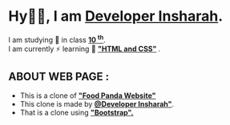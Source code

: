 <h1>Hy👋🏻, I am <b><u>Developer Insharah</u></b>.</h1>
I am studying 📖 in class <b><u>10 <sup>th</sup></u></b>. <br>
I am currently ⚡ learning 📖 <b> <u> "HTML and CSS"</u> </b>.<br>
<h2>ABOUT WEB PAGE :</h2>
<ul>
  <li>This is a clone of <b><u>"Food Panda Website"</u></b></li>
  <li>This clone is made by <a href="https://github.com/DeveloperInsharah"><b><u>@Developer Insharah"</u></b></a>.</li>
  <li>That is a clone using  <b><u>"Bootstrap".</u></b></li>
</ul>

